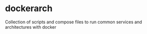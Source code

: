 # dockerarch
Collection of scripts and compose files to run common services and architectures with docker
